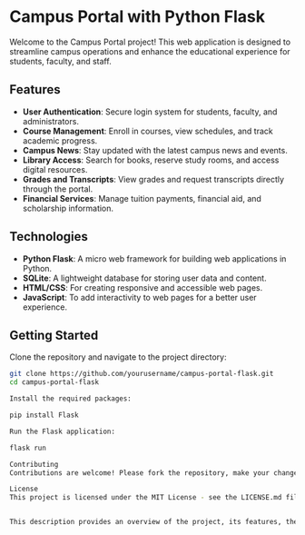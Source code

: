 # Campus Portal with Python Flask

Welcome to the Campus Portal project! This web application is designed to streamline campus operations and enhance the educational experience for students, faculty, and staff.

## Features
- **User Authentication**: Secure login system for students, faculty, and administrators.
- **Course Management**: Enroll in courses, view schedules, and track academic progress.
- **Campus News**: Stay updated with the latest campus news and events.
- **Library Access**: Search for books, reserve study rooms, and access digital resources.
- **Grades and Transcripts**: View grades and request transcripts directly through the portal.
- **Financial Services**: Manage tuition payments, financial aid, and scholarship information.

## Technologies
- **Python Flask**: A micro web framework for building web applications in Python.
- **SQLite**: A lightweight database for storing user data and content.
- **HTML/CSS**: For creating responsive and accessible web pages.
- **JavaScript**: To add interactivity to web pages for a better user experience.

## Getting Started
Clone the repository and navigate to the project directory:
```bash
git clone https://github.com/yourusername/campus-portal-flask.git
cd campus-portal-flask

Install the required packages:

pip install Flask

Run the Flask application:

flask run

Contributing
Contributions are welcome! Please fork the repository, make your changes, and submit a pull request.

License
This project is licensed under the MIT License - see the LICENSE.md file for details.


This description provides an overview of the project, its features, the technologies used, and instructions on how to get started. It also invites contributions and specifies the licensing terms. Remember to replace the placeholder URL with the actual link to your repository.
